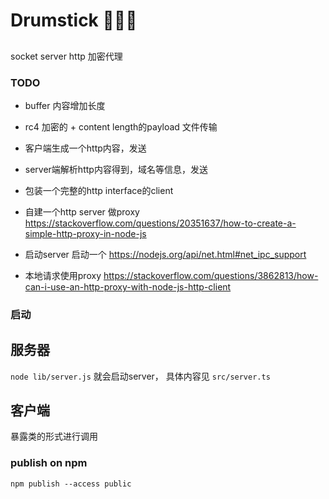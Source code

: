 # Drumstick 🍗🍗🍗

## 

socket server 
http 加密代理

### TODO

* buffer 内容增加长度
* rc4 加密的 + content length的payload 文件传输
* 客户端生成一个http内容，发送
* server端解析http内容得到，域名等信息，发送
* 包装一个完整的http interface的client

* 自建一个http server 做proxy  https://stackoverflow.com/questions/20351637/how-to-create-a-simple-http-proxy-in-node-js
* 启动server 启动一个 https://nodejs.org/api/net.html#net_ipc_support
* 本地请求使用proxy  https://stackoverflow.com/questions/3862813/how-can-i-use-an-http-proxy-with-node-js-http-client


### 启动

## 服务器

`node lib/server.js` 就会启动server， 具体内容见 `src/server.ts`


## 客户端

暴露类的形式进行调用


### publish on npm 

`npm publish --access public`
